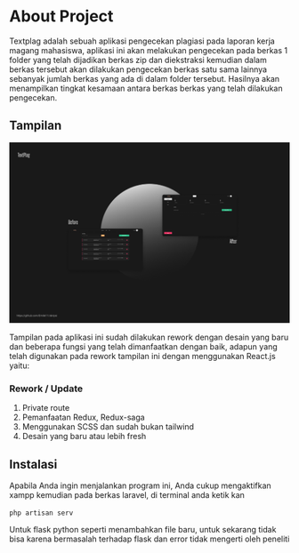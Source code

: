 # About Project

Textplag adalah sebuah aplikasi pengecekan plagiasi pada laporan kerja magang mahasiswa, aplikasi ini akan melakukan pengecekan pada berkas 1 folder yang telah dijadikan berkas zip dan diekstraksi kemudian dalam berkas tersebut akan dilakukan pengecekan berkas satu sama lainnya sebanyak jumlah berkas yang ada di dalam folder tersebut. Hasilnya akan menampilkan tingkat kesamaan antara berkas berkas yang telah dilakukan pengecekan.

## Tampilan

![comparation](Porto_Skripsi.png)

Tampilan pada aplikasi ini sudah dilakukan rework dengan desain yang baru dan beberapa fungsi yang telah dimanfaatkan dengan baik, adapun yang telah digunakan pada rework tampilan ini dengan menggunakan React.js yaitu:

### Rework / Update
1. Private route
2. Pemanfaatan Redux, Redux-saga
3. Menggunakan SCSS dan sudah bukan tailwind
4. Desain yang baru atau lebih fresh

## Instalasi
Apabila Anda ingin menjalankan program ini, Anda cukup mengaktifkan xampp kemudian pada berkas laravel, di terminal anda ketik kan

`php artisan serv`

Untuk flask python seperti menambahkan file baru, untuk sekarang tidak bisa karena bermasalah terhadap flask dan error tidak mengerti oleh peneliti